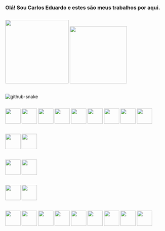 ### Olá! Sou Carlos Eduardo e estes são meus trabalhos por aqui.

##

<!--
**CarllosDc13/CarllosDc13** is a ✨ _special_ ✨ repository because its `README.md` (this file) appears on your GitHub profile.

Here are some ideas to get you started:

- 🔭 I’m currently working on ...
- 🌱 I’m currently learning ...
- 👯 I’m looking to collaborate on ...
- 🤔 I’m looking for help with ...
- 💬 Ask me about ...
- 📫 How to reach me: ...
- 😄 Pronouns: ...
- ⚡ Fun fact: ...
-->
  <div>
  <div>
    <img height="200em" src="https://github-readme-stats.vercel.app/api?username=CarllosDc13&show_icons=true&theme=dark&locale=pt-BR&include_all_commits=true&ring_color=79fe96"/>
    <img height="180em" src="https://github-readme-stats.vercel.app/api/top-langs/?username=CarllosDc13&locale=pt-BR&layout=compact&langs_count=16&theme=dark"/>
  </div>
  
##

<!-- 
  ![Snake animation](https://github.com/CarllosDc13/CarllosDc13/blob/output/github-contribution-grid-snake.svg) 
-->
<picture>
  <source media="dark" srcset="github-snake-dark.svg" />
  <source media="light" srcset="github-snake.svg" />
  <img alt="github-snake" src="github-snake.svg" />
</picture>

##

<div style="margin: 1rem 0 0 0">
    <img style="height: 3rem" src="https://cdn.jsdelivr.net/gh/devicons/devicon/icons/html5/html5-original-wordmark.svg" />
    <img style="height: 3rem" src="https://cdn.jsdelivr.net/gh/devicons/devicon/icons/javascript/javascript-plain.svg" />
    <img style="height: 3rem" src="https://cdn.jsdelivr.net/gh/devicons/devicon/icons/css3/css3-original-wordmark.svg" />
    <img style="height: 3rem" src="https://cdn.jsdelivr.net/gh/devicons/devicon/icons/react/react-original-wordmark.svg" />
    <img style="height: 3rem" src="https://cdn.jsdelivr.net/gh/devicons/devicon/icons/angularjs/angularjs-original.svg" />
    <img style="height: 3rem" src="https://cdn.jsdelivr.net/gh/devicons/devicon/icons/typescript/typescript-original.svg" />
    <img style="height: 3rem" src="https://cdn.jsdelivr.net/gh/devicons/devicon/icons/redux/redux-original.svg" />
    <img style="height: 3rem" src="https://cdn.jsdelivr.net/gh/devicons/devicon/icons/tailwindcss/tailwindcss-original-wordmark.svg" />
    <img style="height: 3rem" src="https://cdn.jsdelivr.net/gh/devicons/devicon/icons/bootstrap/bootstrap-original-wordmark.svg" />
  </div>
  
  ##
  
  <div style="margin: 1rem 0 0 0">
    <img style="height: 3rem" src="https://cdn.jsdelivr.net/gh/devicons/devicon/icons/csharp/csharp-original.svg" />
    <img style="height: 3rem" src="https://cdn.jsdelivr.net/gh/devicons/devicon/icons/nodejs/nodejs-original.svg" />
  </div>
  
  ##
  
  <div style="margin: 15px 0 0 0">
    <img style="height: 3rem" src="https://cdn.jsdelivr.net/gh/devicons/devicon/icons/flutter/flutter-original.svg" />
    <img style="height: 3rem" src="https://cdn.jsdelivr.net/gh/devicons/devicon/icons/dart/dart-original.svg" />
  </div>
  
  ##
  
  <div style="margin: 1rem 0 0 0">
    <img style="height: 3rem" src="https://cdn.jsdelivr.net/gh/devicons/devicon/icons/visualstudio/visualstudio-plain.svg" />
    <img style="height: 3rem" src="https://cdn.jsdelivr.net/gh/devicons/devicon/icons/vscode/vscode-original-wordmark.svg" />
  </div>
  
  ##
  
  <div style="margin: 1rem 0 0 0">    
    <img style="height: 3rem" src="https://cdn.jsdelivr.net/gh/devicons/devicon/icons/dotnetcore/dotnetcore-original.svg" /> 
    <img style="height: 3rem" src="https://cdn.jsdelivr.net/gh/devicons/devicon/icons/figma/figma-original.svg" />
    <img style="height: 3rem" src="https://cdn.jsdelivr.net/gh/devicons/devicon/icons/git/git-original.svg" />
    <img style="height: 3rem" src="https://cdn.jsdelivr.net/gh/devicons/devicon/icons/github/github-original.svg" />
    <img style="height: 3rem" src="https://cdn.jsdelivr.net/gh/devicons/devicon/icons/mysql/mysql-original.svg" />
    <img style="height: 3rem" src="https://cdn.jsdelivr.net/gh/devicons/devicon/icons/npm/npm-original-wordmark.svg" />
    <img style="height: 3rem" src="https://cdn.jsdelivr.net/gh/devicons/devicon/icons/python/python-original.svg" />
    <img style="height: 3rem" src="https://cdn.jsdelivr.net/gh/devicons/devicon/icons/trello/trello-plain.svg" />
    <img style="height: 3rem" src="https://cdn.jsdelivr.net/gh/devicons/devicon/icons/yarn/yarn-original.svg" />            
  </div>
</div>
